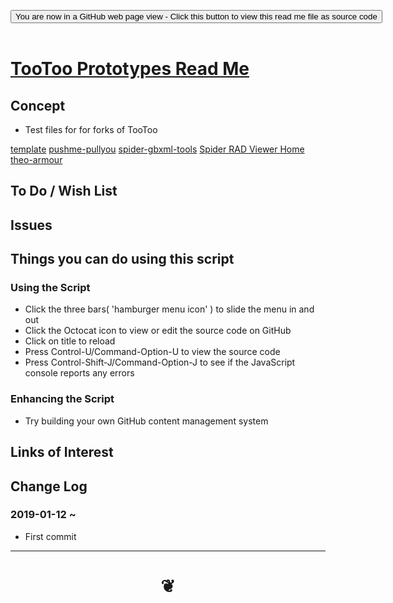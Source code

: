 
<span style=display:none; >[You are now in a GitHub source code view - click this link to view Read Me file as a web page]( https://pushme-pullyou.github.io/tootoo13/#prototypes/README.md "View file as a web page." ) </span>

<div><input type=button class = "btn btn-secondary btn-sm" onclick=window.location.href="https://github.com/pushme-pullyou/tootoo13/blob/master/prototypes/README.md"
value="You are now in a GitHub web page view - Click this button to view this read me file as source code" ></div>

<br>

# [TooToo Prototypes Read Me]( #prototypes/README.md )

<!--
<iframe src=https://pushme-pullyou.github.io/tootoo13/prototypes/prototypes.html width=100% height=500px >Iframes are not viewable in GitHub source code views</iframe>
_<small>Prototypes</small>_

## Full Screen: [Prototypes]( https://pushme-pullyou.github.io/tootoo13/prototypes/prototypes.html )
-->


## Concept

* Test files for for forks of TooToo

[template]( prototypes/0-template/index.html )
[pushme-pullyou]( prototypes/pushme-pullyou/index.html )
[spider-gbxml-tools]( prototypes/spider-gbxml-tools/index.html )
[Spider RAD Viewer Home]( prototypes/spider-rad-viewer/index.html )
[theo-armour]( prototypes/theo-armour/index.html )


## To Do / Wish List


## Issues


## Things you can do using this script

### Using the Script
* Click the three bars( 'hamburger menu icon' ) to slide the menu in and out
* Click the Octocat icon to view or edit the source code on GitHub
* Click on title to reload
* Press Control-U/Command-Option-U to view the source code
* Press Control-Shift-J/Command-Option-J to see if the JavaScript console reports any errors

### Enhancing the Script

* Try building your own GitHub content management system



## Links of Interest



## Change Log

### 2019-01-12 ~

* First commit


***

# <center title="hello!" ><a href=javascript:window.scrollTo(0,0); style=text-decoration:none; > ❦ </a></center>


